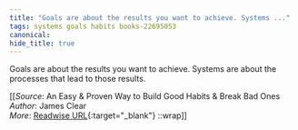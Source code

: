 ```yaml
---
title: "Goals are about the results you want to achieve. Systems ..."
tags: systems goals habits books-22695053
canonical: 
hide_title: true
---
```


Goals are about the results you want to achieve. Systems are about the processes that lead to those results.


[[_Source_: An Easy & Proven Way to Build Good Habits & Break Bad Ones<br>
_Author_: James Clear<br>
_More_: [Readwise URL](https://readwise.io/open/446271368){:target="_blank"}
::wrap]]